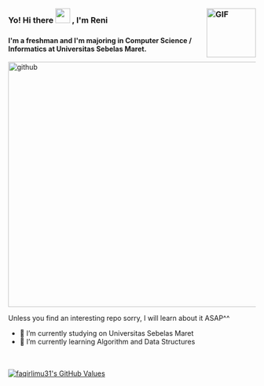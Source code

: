### <img align='right' alt='GIF' src='https://user-images.githubusercontent.com/70735803/121109412-b4f97000-c835-11eb-9859-3aa00579289b.gif' width='100' height='100' />
### Yo! Hi there <img src="https://raw.githubusercontent.com/MartinHeinz/MartinHeinz/master/wave.gif" width="30px"> , I'm Reni
### 
#### I'm a freshman and I'm majoring in Computer Science / Informatics at Universitas Sebelas Maret.


[<img src='https://user-images.githubusercontent.com/70735803/121027106-e724b680-c7d0-11eb-96de-2d4d3a73c8bc.jpg' alt='github' width='1000' height='500'>](https://github.com/faqirilmu31) 


Unless you find an interesting repo sorry, I will learn about it ASAP^^

- 🔭 I’m currently studying on Universitas Sebelas Maret 
- 🌱 I’m currently learning Algorithm and Data Structures

 <br/>
  <br/>
  <a href="https://github.com/faqirilmu31/faqirilmu31">
    <img align="center" src="https://github-readme-stats.vercel.app/api?username=faqirilmu31&show_icons=true&line_height=27&count_private=true&title_color=ffffff&text_color=c9cacc&icon_color=2bbc8a&bg_color=1d1f21&hide=issues" alt="faqirlimu31's GitHub Values" />
  </a>



<!--
**faqirilmu31/faqirilmu31** is a ✨ _special_ ✨ repository because its `README.md` (this file) appears on your GitHub profile.

Here are some ideas to get you started:

- 🔭 I’m currently working on ...
- 🌱 I’m currently learning ...
- 👯 I’m looking to collaborate on ...
- 🤔 I’m looking for help with ...
- 💬 Ask me about ...
- 📫 How to reach me: ...
- 😄 Pronouns: ...
- ⚡ Fun fact: ...
-->
